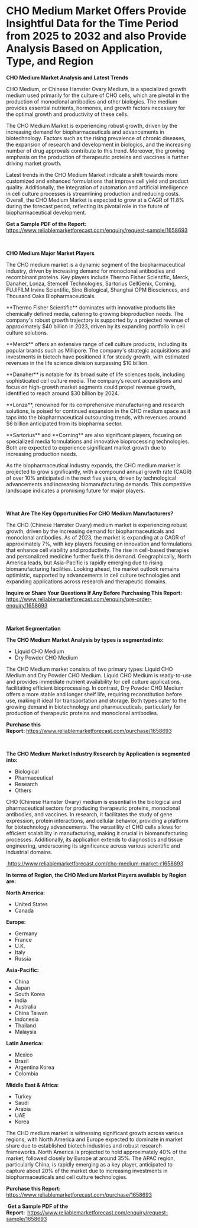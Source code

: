 <p><h1>CHO Medium Market Offers Provide Insightful Data for the Time Period from 2025 to 2032 and also Provide Analysis Based on Application, Type, and Region</h1></p><p><strong>CHO Medium Market Analysis and Latest Trends</strong></p>
<p><p>CHO Medium, or Chinese Hamster Ovary Medium, is a specialized growth medium used primarily for the culture of CHO cells, which are pivotal in the production of monoclonal antibodies and other biologics. The medium provides essential nutrients, hormones, and growth factors necessary for the optimal growth and productivity of these cells.</p><p>The CHO Medium Market is experiencing robust growth, driven by the increasing demand for biopharmaceuticals and advancements in biotechnology. Factors such as the rising prevalence of chronic diseases, the expansion of research and development in biologics, and the increasing number of drug approvals contribute to this trend. Moreover, the growing emphasis on the production of therapeutic proteins and vaccines is further driving market growth.</p><p>Latest trends in the CHO Medium Market indicate a shift towards more customized and enhanced formulations that improve cell yield and product quality. Additionally, the integration of automation and artificial intelligence in cell culture processes is streamlining production and reducing costs. Overall, the CHO Medium Market is expected to grow at a CAGR of 11.8% during the forecast period, reflecting its pivotal role in the future of biopharmaceutical development.</p></p>
<p><strong>Get a Sample PDF of the Report:&nbsp;</strong> <a href="https://www.reliablemarketforecast.com/enquiry/request-sample/1658693?utm_campaign=1110&utm_medium=2&utm_source=Github&utm_content=ia&utm_term=13042025&utm_id=cho-medium">https://www.reliablemarketforecast.com/enquiry/request-sample/1658693</a></p>
<p>&nbsp;</p>
<p><strong>CHO Medium Major Market Players</strong></p>
<p><p>The CHO medium market is a dynamic segment of the biopharmaceutical industry, driven by increasing demand for monoclonal antibodies and recombinant proteins. Key players include Thermo Fisher Scientific, Merck, Danaher, Lonza, Stemcell Technologies, Sartorius CellGenix, Corning, FUJIFILM Irvine Scientific, Sino Biological, Shanghai OPM Biosciences, and Thousand Oaks Biopharmaceuticals.</p><p>**Thermo Fisher Scientific** dominates with innovative products like chemically defined media, catering to growing bioproduction needs. The company's robust growth trajectory is supported by a projected revenue of approximately $40 billion in 2023, driven by its expanding portfolio in cell culture solutions.</p><p>**Merck** offers an extensive range of cell culture products, including its popular brands such as Millipore. The company's strategic acquisitions and investments in biotech have positioned it for steady growth, with estimated revenues in the life science division surpassing $10 billion.</p><p>**Danaher** is notable for its broad suite of life sciences tools, including sophisticated cell culture media. The company’s recent acquisitions and focus on high-growth market segments could propel revenue growth, identified to reach around $30 billion by 2024.</p><p>**Lonza**, renowned for its comprehensive manufacturing and research solutions, is poised for continued expansion in the CHO medium space as it taps into the biopharmaceutical outsourcing trends, with revenues around $6 billion anticipated from its biopharma sector.</p><p>**Sartorius** and **Corning** are also significant players, focusing on specialized media formulations and innovative bioprocessing technologies. Both are expected to experience significant market growth due to increasing production needs.</p><p>As the biopharmaceutical industry expands, the CHO medium market is projected to grow significantly, with a compound annual growth rate (CAGR) of over 10% anticipated in the next five years, driven by technological advancements and increasing biomanufacturing demands. This competitive landscape indicates a promising future for major players.</p></p>
<p>&nbsp;</p>
<p><strong>What Are The Key Opportunities For CHO Medium Manufacturers?</strong></p>
<p><p>The CHO (Chinese Hamster Ovary) medium market is experiencing robust growth, driven by the increasing demand for biopharmaceuticals and monoclonal antibodies. As of 2023, the market is expanding at a CAGR of approximately 7%, with key players focusing on innovation and formulations that enhance cell viability and productivity. The rise in cell-based therapies and personalized medicine further fuels this demand. Geographically, North America leads, but Asia-Pacific is rapidly emerging due to rising biomanufacturing facilities. Looking ahead, the market outlook remains optimistic, supported by advancements in cell culture technologies and expanding applications across research and therapeutic domains.</p></p>
<p><strong>Inquire or Share Your Questions If Any Before Purchasing This Report:</strong> <a href="https://www.reliablemarketforecast.com/enquiry/pre-order-enquiry/1658693?utm_campaign=1110&utm_medium=2&utm_source=Github&utm_content=ia&utm_term=13042025&utm_id=cho-medium">https://www.reliablemarketforecast.com/enquiry/pre-order-enquiry/1658693</a></p>
<p>&nbsp;</p>
<p><strong>Market Segmentation</strong></p>
<p><strong>The CHO Medium Market Analysis by types is segmented into:</strong></p>
<p><ul><li>Liquid CHO Medium</li><li>Dry Powder CHO Medium</li></ul></p>
<p><p>The CHO Medium market consists of two primary types: Liquid CHO Medium and Dry Powder CHO Medium. Liquid CHO Medium is ready-to-use and provides immediate nutrient availability for cell culture applications, facilitating efficient bioprocessing. In contrast, Dry Powder CHO Medium offers a more stable and longer shelf life, requiring reconstitution before use, making it ideal for transportation and storage. Both types cater to the growing demand in biotechnology and pharmaceuticals, particularly for production of therapeutic proteins and monoclonal antibodies.</p></p>
<p><strong>Purchase this Report:&nbsp;</strong><a href="https://www.reliablemarketforecast.com/purchase/1658693?utm_campaign=1110&utm_medium=2&utm_source=Github&utm_content=ia&utm_term=13042025&utm_id=cho-medium">https://www.reliablemarketforecast.com/purchase/1658693</a></p>
<p>&nbsp;</p>
<p><strong>The CHO Medium Market Industry Research by Application is segmented into:</strong></p>
<p><ul><li>Biological</li><li>Pharmaceutical</li><li>Research</li><li>Others</li></ul></p>
<p><p>CHO (Chinese Hamster Ovary) medium is essential in the biological and pharmaceutical sectors for producing therapeutic proteins, monoclonal antibodies, and vaccines. In research, it facilitates the study of gene expression, protein interactions, and cellular behavior, providing a platform for biotechnology advancements. The versatility of CHO cells allows for efficient scalability in manufacturing, making it crucial in biomanufacturing processes. Additionally, its application extends to diagnostics and tissue engineering, underscoring its significance across various scientific and industrial domains.</p></p>
<p><a href="https://www.reliablemarketforecast.com/cho-medium-market-r1658693?utm_campaign=1110&utm_medium=2&utm_source=Github&utm_content=ia&utm_term=13042025&utm_id=cho-medium">&nbsp;https://www.reliablemarketforecast.com/cho-medium-market-r1658693</a></p>
<p><strong>In terms of Region, the CHO Medium Market Players available by Region are:</strong></p>
<p>
    <p> <strong> North America: </strong>
        <ul>
            <li>United States</li>
            <li>Canada</li>
        </ul>
        </p> 
    <p> <strong> Europe: </strong>
        <ul>
            <li>Germany</li>
            <li>France</li>
            <li>U.K.</li>
            <li>Italy</li>
            <li>Russia</li>
        </ul>
        </p> 
    <p> <strong> Asia-Pacific: </strong>
        <ul>
            <li>China</li>
            <li>Japan</li>
            <li>South Korea</li>
            <li>India</li>
            <li>Australia</li>
            <li>China Taiwan</li>
            <li>Indonesia</li>
            <li>Thailand</li>
            <li>Malaysia</li>
        </ul>
        </p> 
    <p> <strong> Latin America: </strong>
        <ul>
            <li>Mexico</li>
            <li>Brazil</li>
            <li>Argentina Korea</li>
            <li>Colombia</li>
        </ul>
        </p> 
    <p> <strong> Middle East & Africa: </strong>
        <ul>
            <li>Turkey</li>
            <li>Saudi</li>
            <li>Arabia</li>
            <li>UAE</li>
            <li>Korea</li>
        </ul>
    </p>
    </p>
<p><p>The CHO medium market is witnessing significant growth across various regions, with North America and Europe expected to dominate in market share due to established biotech industries and robust research frameworks. North America is projected to hold approximately 40% of the market, followed closely by Europe at around 35%. The APAC region, particularly China, is rapidly emerging as a key player, anticipated to capture about 20% of the market due to increasing investments in biopharmaceuticals and cell culture technologies.</p></p>
<p><strong>Purchase this Report: </strong><a href="https://www.reliablemarketforecast.com/purchase/1658693?utm_campaign=1110&utm_medium=2&utm_source=Github&utm_content=ia&utm_term=13042025&utm_id=cho-medium">https://www.reliablemarketforecast.com/purchase/1658693</a></p>
<p>&nbsp;<strong>Get a Sample PDF of the Report:&nbsp;&nbsp;</strong><a href="https://www.reliablemarketforecast.com/enquiry/request-sample/1658693?utm_campaign=1110&utm_medium=2&utm_source=Github&utm_content=ia&utm_term=13042025&utm_id=cho-medium">https://www.reliablemarketforecast.com/enquiry/request-sample/1658693</a></p>
<p><strong></strong></p>
<p><p></p><p></p><p></p></p>
